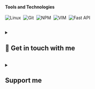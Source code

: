 <!--
**albertoMelesioChavez/albertoMelesioChavez** is a ✨ _special_ ✨ repository because its `README.md` (this file) appears on your GitHub profile.


# Hey there👋, I´m Alberto Melesio Chávez

[![Typing SVG](https://readme-typing-svg.herokuapp.com?font=&pause=1000&color=31BCF7&random=false&width=435&lines=Alberto+Melesio+Ch%C3%A1vez;Front-end+developer)](https://git.io/typing-svg)
 <p align="center">
  <em>
    Hello, I am 29 years old, i live in <b>Sinaloa, Mexico</b> 
     <br>
     I bring three years of <b>IT industry</b> experience.
     <br>
    <b>passionate self-learner</b>
    with <b>Education, Mental health & productivity</b> 
  </em> 
  
  <br>
 <p>- <i>A comp-sci undergraduate student and a aspiring software developer with good problem-solving skills. Able to perform well in a team. Passionate about coding and equipped with a diverse and promising skill-set, placing a special emphasis on writing good quality code. Also regularly write technical content and articles for various popular tech sites.</i></p>
<br>
  

## ⚡🙋‍♂️ About Me

</br>

- 🔧  I am currently seeking new opportunities.

- 💡 I’m curious about learning backend tecnologies.
- 📖 I’m currently learning ...English.
- ❄️ I’m looking to collaborate on ...Open Source Projects.
- 📫 How to reach me ...alberto.perse@gmail.com.

<hr>



kaustav202/kaustav202 is a ✨ special ✨ repository because its `README.md` (this file) appears on your GitHub profile.
You can click the Preview link to take a look at your changes.


 ## 📄📜 Stats


<p align="center">
 <img src="https://github-readme-stats.vercel.app/api?username=albertoMelesioChavez&&show_icons=true&count_private=true&theme=github_dark"><img src="https://github-readme-streak-stats.herokuapp.com/?user=albertoMelesioChavez&theme=blueberry_duo"/>
<img src="https://github-readme-stats.vercel.app/api/top-langs/?username=albertoMelesioChavez&layout=compact&theme=github_dark"/>
</p>


</br>


## 🛠️ Skills

#### Languages


![CSS](https://img.shields.io/badge/CSS%20-%231572B6.svg?logo=css3&logoColor=white)&nbsp;
![Javascript](https://img.shields.io/badge/JavaScript-F7DF1E?style=flat&logo=javascript&logoColor=black)&nbsp;
![HTML](https://img.shields.io/badge/HTML%20-%23E34F26.svg?logo=html5&logoColor=white)&nbsp;
![MD](https://img.shields.io/badge/Markdown-%23000000.svg?logo=markdown&logoColor=white)
![Shell Script](https://img.shields.io/badge/Shell_Script-121011?style=flat&logo=gnu-bash&logoColor=white)
![PHP](https://img.shields.io/badge/PHP-777BB4?style=flat&logo=php&logoColor=white)&nbsp;


#### Frameworks and Libraries
![SASS](https://img.shields.io/badge/SASS-092E20?style=flat&logo=SASS&logoColor=white)&nbsp;
![LESS](https://img.shields.io/badge/LESS-05122A?style=flat&logo=LESS&logoColor=white)&nbsp;
![VUE](https://img.shields.io/badge/Vue-41b883?style=flat&logo=vue.js&logoColor=white)&nbsp;
![Jquery](https://img.shields.io/badge/jQuery-0769AD?style=flat&logo=jquery&logoColor=white)&nbsp;
![Express.js](https://img.shields.io/badge/express.js-%23404d59.svg?style=flat&logo=express&logoColor=%2361DAFB)&nbsp;
<!-- ![Apache](https://img.shields.io/badge/Apache-D22128?style=flat&logo=Apache&logoColor=white) -->
     

#### Tools and Technologies


![Linux](https://img.shields.io/badge/Linux-05122A?style=flat&logo=linux&logoColor=white)&nbsp;
![Git](https://img.shields.io/badge/-Git-05122A?style=flat&logo=git)&nbsp;
![NPM](https://img.shields.io/badge/npm-CB3837?style=flat&logo=npm&logoColor=white)&nbsp;
![VIM](https://img.shields.io/badge/VIM-%2311AB00.svg?&style=flat&logo=vim&logoColor=white)&nbsp;
![Fast API](https://img.shields.io/badge/fastapi-109989?style=flat&logo=FASTAPI&logoColor=white)


<br />

<details>

  <summary><h2> 📒 Get in touch with me </h2></summary>


</br>
</br>

&nbsp; &nbsp; &nbsp; &nbsp; <a href="https://www.linkedin.com/in/kgan31/"><img width="105px" alt="LinkedIn" src="https://img.shields.io/badge/LinkedIn%20-%230077B5.svg?&style=flat&logo=linkedin&logoColor=white"/></a> &nbsp;&nbsp;&nbsp;
<a href="mailto:alberto.perse@gmail.com"><img width="85px" alt="Gmail" src="https://img.shields.io/badge/Gmail-D14836?style=flat&logo=gmail&logoColor=white" /></a> &nbsp; &nbsp; 


</details>




</br>
<details>

  <summary><h2>  Support me </h2></summary>


</br>
</br>
<a href="https://www.buymeacoffee.com/albertoperh" target="_blank"><img src="https://www.buymeacoffee.com/assets/img/custom_images/orange_img.png" alt="Buy Me A Coffee" style="height: 31px !important;width: 154px !important;box-shadow: 0px 3px 2px 0px rgba(190, 190, 190, 0.5) !important;-webkit-box-shadow: 0px 3px 2px 0px rgba(190, 190, 190, 0.5) !important; margin-left: 35%;" >

<br>
